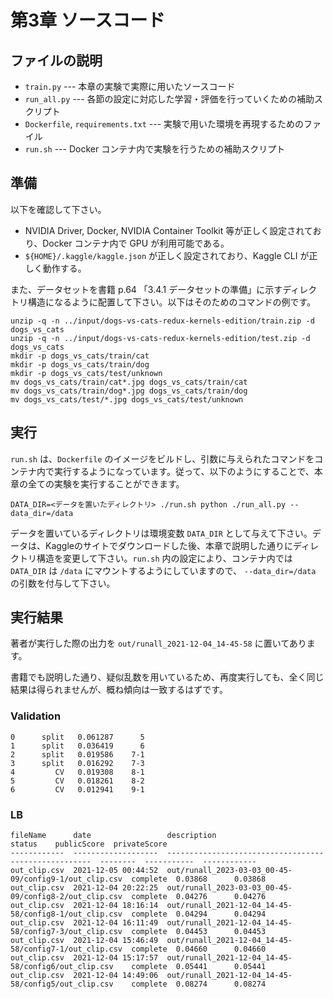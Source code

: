 # 第3章 ソースコード

## ファイルの説明
 
* `train.py` --- 本章の実験で実際に用いたソースコード
* `run_all.py` --- 各節の設定に対応した学習・評価を行っていくための補助スクリプト
* `Dockerfile`, `requirements.txt` --- 実験で用いた環境を再現するためのファイル
* `run.sh` --- Docker コンテナ内で実験を行うための補助スクリプト


## 準備

以下を確認して下さい。

* NVIDIA Driver, Docker, NVIDIA Container Toolkit 等が正しく設定されており、Docker コンテナ内で GPU が利用可能である。
* `${HOME}/.kaggle/kaggle.json` が正しく設定されており、Kaggle CLI が正しく動作する。

また、データセットを書籍 p.64 「3.4.1 データセットの準備」に示すディレクトリ構造になるように配置して下さい。以下はそのためのコマンドの例です。

```
unzip -q -n ../input/dogs-vs-cats-redux-kernels-edition/train.zip -d dogs_vs_cats
unzip -q -n ../input/dogs-vs-cats-redux-kernels-edition/test.zip -d dogs_vs_cats
mkdir -p dogs_vs_cats/train/cat
mkdir -p dogs_vs_cats/train/dog
mkdir -p dogs_vs_cats/test/unknown
mv dogs_vs_cats/train/cat*.jpg dogs_vs_cats/train/cat
mv dogs_vs_cats/train/dog*.jpg dogs_vs_cats/train/dog
mv dogs_vs_cats/test/*.jpg dogs_vs_cats/test/unknown
```

## 実行

`run.sh` は、`Dockerfile` のイメージをビルドし、引数に与えられたコマンドをコンテナ内で実行するようになっています。従って、以下のようにすることで、本章の全ての実験を実行することができます。


```
DATA_DIR=<データを置いたディレクトリ> ./run.sh python ./run_all.py --data_dir=/data
```

データを置いているディレクトリは環境変数 `DATA_DIR` として与えて下さい。データは、Kaggleのサイトでダウンロードした後、本章で説明した通りにディレクトリ構造を変更して下さい。`run.sh` 内の設定により、コンテナ内では `DATA_DIR` は `/data` にマウントするようにしていますので、 `--data_dir=/data` の引数を付与して下さい。

## 実行結果

著者が実行した際の出力を `out/runall_2021-12-04_14-45-58` に置いてあります。

書籍でも説明した通り、疑似乱数を用いているため、再度実行しても、全く同じ結果は得られませんが、概ね傾向は一致するはずです。

### Validation

```
0      split   0.061287      5
1      split   0.036419      6
2      split   0.019586    7-1
3      split   0.016292    7-3
4         CV   0.019308    8-1
5         CV   0.018261    8-2
6         CV   0.012941    9-1
```

### LB

```
fileName      date                 description                                            status    publicScore  privateScore  
------------  -------------------  -----------------------------------------------------  --------  -----------  ------------  
out_clip.csv  2021-12-05 00:44:52  out/runall_2023-03-03_00-45-09/config9-1/out_clip.csv  complete  0.03868      0.03868       
out_clip.csv  2021-12-04 20:22:25  out/runall_2023-03-03_00-45-09/config8-2/out_clip.csv  complete  0.04276      0.04276       
out_clip.csv  2021-12-04 18:16:14  out/runall_2021-12-04_14-45-58/config8-1/out_clip.csv  complete  0.04294      0.04294       
out_clip.csv  2021-12-04 16:11:49  out/runall_2021-12-04_14-45-58/config7-3/out_clip.csv  complete  0.04453      0.04453       
out_clip.csv  2021-12-04 15:46:49  out/runall_2021-12-04_14-45-58/config7-1/out_clip.csv  complete  0.04660      0.04660       
out_clip.csv  2021-12-04 15:17:57  out/runall_2021-12-04_14-45-58/config6/out_clip.csv    complete  0.05441      0.05441       
out_clip.csv  2021-12-04 14:49:06  out/runall_2021-12-04_14-45-58/config5/out_clip.csv    complete  0.08274      0.08274           
```
